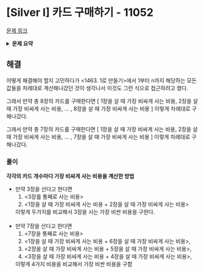 # [Silver I] 카드 구매하기 - 11052 

[문제 링크](https://www.acmicpc.net/problem/11052) 


<details>

<summary><b>문제 요약</b></summary>

### 성능 요약

메모리: 31252 KB, 시간: 140 ms

### 분류

다이나믹 프로그래밍

### 제출 일자

2023년 11월 8일 18:09:37

### 문제 설명

<p>요즘 민규네 동네에서는 스타트링크에서 만든 PS카드를 모으는 것이 유행이다.</p>

<p>PS카드는 PS(Problem Solving)분야에서 유명한 사람들의 아이디와 얼굴이 적혀있는 카드이다. 각각의 카드에는 등급을 나타내는 색이 칠해져 있고, 다음과 같이 8가지가 있다.</p>

<ul>
	<li><span class="user-legendary"><span class="user-legendary-first-letter">전</span>설카드</span></li>
	<li><span class="user-red">레드카드</span></li>
	<li><span class="user-orange">오렌지카드</span></li>
	<li><span class="user-violet">퍼플카드</span></li>
	<li><span class="user-blue">블루카드</span></li>
	<li><span class="user-cyan">청록카드</span></li>
	<li><span class="user-green">그린카드</span></li>
	<li><span class="user-gray">그레이카드</span></li>
</ul>

<p>카드는 카드팩의 형태로만 구매할 수 있고, 카드팩의 종류는 카드 1개가 포함된 카드팩, 카드 2개가 포함된 카드팩, ... 카드 N개가 포함된 카드팩과 같이 총 N가지가 존재한다.</p>

<p>민규는 카드의 개수가 적은 팩이더라도 가격이 비싸면 높은 등급의 카드가 많이 들어있을 것이라는 미신을 믿고 있다. 따라서, 민규는 돈을 최대한 많이 지불해서 카드 N개 구매하려고 한다. 카드가 i개 포함된 카드팩의 가격은 P<sub>i</sub>원이다.</p>

<p>예를 들어, 카드팩이 총 4가지 종류가 있고, P<sub>1</sub> = 1, P<sub>2</sub> = 5, P<sub>3</sub> = 6, P<sub>4</sub> = 7인 경우에 민규가 카드 4개를 갖기 위해 지불해야 하는 금액의 최댓값은 10원이다. 2개 들어있는 카드팩을 2번 사면 된다.</p>

<p>P<sub>1</sub> = 5, P<sub>2</sub> = 2, P<sub>3</sub> = 8, P<sub>4</sub> = 10인 경우에는 카드가 1개 들어있는 카드팩을 4번 사면 20원이고, 이 경우가 민규가 지불해야 하는 금액의 최댓값이다.</p>

<p>마지막으로, P<sub>1</sub> = 3, P<sub>2</sub> = 5, P<sub>3</sub> = 15, P<sub>4</sub> = 16인 경우에는 3개 들어있는 카드팩과 1개 들어있는 카드팩을 구매해 18원을 지불하는 것이 최댓값이다.</p>

<p>카드 팩의 가격이 주어졌을 때, N개의 카드를 구매하기 위해 민규가 지불해야 하는 금액의 최댓값을 구하는 프로그램을 작성하시오. N개보다 많은 개수의 카드를 산 다음, 나머지 카드를 버려서 N개를 만드는 것은 불가능하다. 즉, 구매한 카드팩에 포함되어 있는 카드 개수의 합은 N과 같아야 한다.</p>

### 입력 

 <p>첫째 줄에 민규가 구매하려고 하는 카드의 개수 N이 주어진다. (1 ≤ N ≤ 1,000)</p>

<p>둘째 줄에는 P<sub>i</sub>가 P<sub>1</sub>부터 P<sub>N</sub>까지 순서대로 주어진다. (1 ≤ P<sub>i</sub> ≤ 10,000)</p>

### 출력 

 <p>첫째 줄에 민규가 카드 N개를 갖기 위해 지불해야 하는 금액의 최댓값을 출력한다.</p>

 </details>

## 해결

<p>어떻게 해결해야 할지 고민하다가 <1463. 1로 만들기>에서 1부터 n까지 해당하는 모든 값들을 차례대로 계산해나갔던 것이 생각나서 이것도 그런 식으로 접근하려고 했다.</p>

<p>그래서 만약 총 8장의 카드를 구매한다면 [ 1장을 살 때 가장 비싸게 사는 비용, 2장을 살 때 가장 비싸게 사는 비용, ... , 8장을 살 때 가장 비싸게 사는 비용 ] 이렇게 차례대로 구해나갔다.</p>

<p>그래서 만약 총 7장의 카드를 구매한다면 [ 1장을 살 때 가장 비싸게 사는 비용, 2장을 살 때 가장 비싸게 사는 비용, ... , 7장을 살 때 가장 비싸게 사는 비용 ] 이렇게 차례대로 구해나갔다.</p>

###  풀이
<p><b>각각의 카드 개수마다 가장 비싸게 사는 비용을 계산한 방법</b></p>

<ul>
<li>만약 3장을 산다고 한다면
<ol>
<li><3장를 통째로 사는 비용></li>
<li><1장을 살 때 가장 비싸게 사는 비용 + 2장을 살 때 가장 비싸게 사는 비용></li>
</ol>
이렇게 두가지를 비교해서 3장을 사는 가장 비싼 비용을 구한다.</li>
<br>
<li>만약 7장을 산다고 한다면
<ol>
<li><7장을 통째로 사는 비용></li>
<li><1장을 살 때 가장 비싸게 사는 비용 + 6장을 살 때 가장 비싸게 사는 비용>,</li>
<li><2장을 살 때 가장 비싸게 사는 비용 + 5장을 살 때 가장 비싸게 사는 비용>,</li>
<li><3장을 살 때 가장 비싸게 사는 비용 + 4장을 살 때 가장 비싸게 사는 비용>,</li></ol>
이렇게 4가지 비용을 비교해서 가장 비싼 비용을 구함</p>
</li>